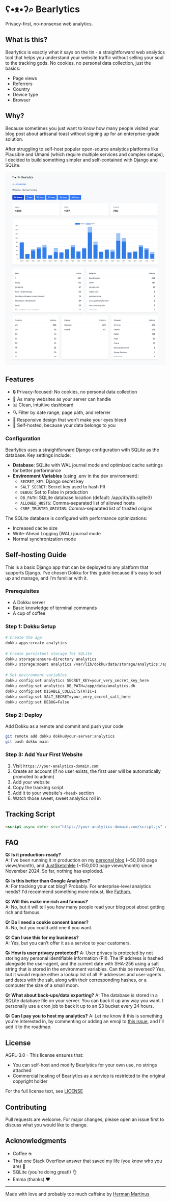 # ʕ•ᴥ•ʔ⌕ Bearlytics

Privacy-first, no-nonsense web analytics.

## What is this?

Bearlytics is exactly what it says on the tin - a straightforward web analytics tool that helps you understand your website traffic without selling your soul to the tracking gods. No cookies, no personal data collection, just the basics:

- Page views
- Referrers
- Country
- Device type
- Browser

## Why?

Because sometimes you just want to know how many people visited your blog post about artisanal toast without signing up for an enterprise-grade solution.

After struggling to self-host popular open-source analytics platforms like Plausible and Umami (which require multiple services and complex setups), I decided to build something simpler and self-contained with Django and SQLite.

![Screenshot](screenshot.png)
## Features

- 🔒 Privacy-focused: No cookies, no personal data collection
- 🚀 As many websites as your server can handle
- 📊 Clean, intuitive dashboard
- 🔍 Filter by date range, page path, and referrer
- 📱 Responsive design that won't make your eyes bleed
- 💾 Self-hosted, because your data belongs to you

### Configuration

Bearlytics uses a straightforward Django configuration with SQLite as the database. Key settings include:

- **Database**: SQLite with WAL journal mode and optimized cache settings for better performance
- **Environment Variables** (using .env in the dev environment):
  - `SECRET_KEY`: Django secret key
  - `SALT_SECRET`: Secret key used to hash PII
  - `DEBUG`: Set to False in production
  - `DB_PATH`: SQLite database location (default: /app/db/db.sqlite3)
  - `ALLOWED_HOSTS`: Comma-separated list of allowed hosts
  - `CSRF_TRUSTED_ORIGINS`: Comma-separated list of trusted origins

The SQLite database is configured with performance optimizations:
- Increased cache size
- Write-Ahead Logging (WAL) journal mode
- Normal synchronization mode

## Self-hosting Guide

This is a basic Django app that can be deployed to any platform that supports Django. I've chosen Dokku for this guide because it's easy to set up and manage, and I'm familiar with it.

### Prerequisites

- A Dokku server
- Basic knowledge of terminal commands
- A cup of coffee

### Step 1: Dokku Setup 

```bash
# Create the app
dokku apps:create analytics

# Create persistent storage for SQLite
dokku storage:ensure-directory analytics
dokku storage:mount analytics /var/lib/dokku/data/storage/analytics:/app/data

# Set environment variables
dokku config:set analytics SECRET_KEY=your_very_secret_key_here
dokku config:set analytics DB_PATH=/app/data/analytics.db
dokku config:set DISABLE_COLLECTSTATIC=1
dokku config:set SALT_SECRET=your_very_secret_salt_here
dokku config:set DEBUG=False
```

### Step 2: Deploy

Add Dokku as a remote and commit and push your code
```bash
git remote add dokku dokku@your-server:analytics
git push dokku main
```

### Step 3: Add Your First Website

1. Visit `https://your-analytics-domain.com`
2. Create an account (if no user exists, the first user will be automatically promoted to admin)
3. Add your website
4. Copy the tracking script
5. Add it to your website's `<head>` section
6. Watch those sweet, sweet analytics roll in

## Tracking Script

```html
<script async defer src="https://your-analytics-domain.com/script.js" data-website-id="your-website-id"></script>
```

## FAQ

**Q: Is it production-ready?**  
A: I've been running it in production on my [personal blog](https://herman.bearblog.dev) (~50,000 page views/month), and [JustSketchMe](https://justsketch.me) (~150,000 page views/month) since November 2024. So far, nothing has exploded.

**Q: Is this better than Google Analytics?**  
A: For tracking your cat blog? Probably. For enterprise-level analytics needs? I'd recommend something more robust, like [Fathom](https://usefathom.com/ref/GMAGWL).

**Q: Will this make me rich and famous?**  
A: No, but it will tell you how many people read your blog post about getting rich and famous.

**Q: Do I need a cookie consent banner?**  
A: No, but you could add one if you want.

**Q: Can I use this for my business?**  
A: Yes, but you can't offer it as a service to your customers.

**Q: How is user privacy protected?**
A: User privacy is protected by not storing any personal identifiable information (PII). The IP address is hashed alongside the user-agent, and the current date with SHA-256 using a salt string that is stored in the environment variables. Can this be reversed? Yes, but it would require either a lookup list of all IP addresses and user-agents and dates with the salt, along with their corresponding hashes, or a computer the size of a small moon.

**Q: What about back-ups/data exporting?**
A: The database is stored in a SQLite database file on your server. You can back it up any way you want. I personally use a cron job to back it up to an S3 bucket every 24 hours.

**Q: Can I pay you to host my analytics?**
A: Let me know if this is something you're interested in, by commenting or adding an emoji to [this issue](https://github.com/HermanMartinus/bearlytics/issues/1), and I'll add it to the roadmap.

## License

AGPL-3.0 - This license ensures that:
- You can self-host and modify Bearlytics for your own use, no strings attached
- Commercial hosting of Bearlytics as a service is restricted to the original copyright holder

For the full license text, see [LICENSE](LICENSE.md)

## Contributing

Pull requests are welcome. For major changes, please open an issue first to discuss what you would like to change.

## Acknowledgments

- Coffee ☕
- That one Stack Overflow answer that saved my life (you know who you are) 🙏
- SQLite (you're doing great!) 👌
- Emma (thanks) ❤️

---

Made with love and probably too much caffeine by [Herman Martinus](https://herman.bearblog.dev)